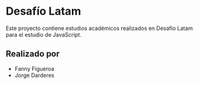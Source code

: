# Desafío Latam

Este proyecto contiene estudios académicos realizados en Desafío Latam para el estudio de JavaScript. 

## Realizado por
- Fanny Figueroa
- Jorge Darderes

